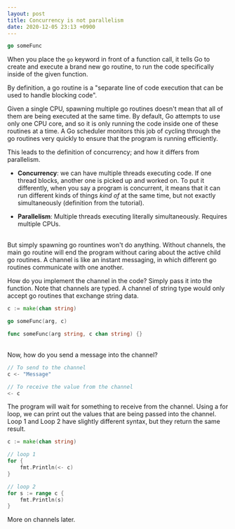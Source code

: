 ```yaml
---
layout: post
title: Concurrency is not parallelism
date: 2020-12-05 23:13 +0900
---
```


```go
go someFunc
```


When you place the `go` keyword in front of a function call, it tells Go to create and execute a brand new go routine, to run the code specifically inside of the given function.

By definition, a go routine is a "separate line of code execution that can be used to handle blocking code".

Given a single CPU, spawning multiple go routines doesn't mean that all of them are being executed at the same time. By default, Go attempts to use only one CPU core, and so it is only running the code inside one of these routines at a time. A Go scheduler monitors this job of cycling through the go routines very quickly to ensure that the program is running efficiently.



This leads to the definition of concurrency; and how it differs from parallelism.

- **Concurrency**: we can have multiple threads executing code. If one thread blocks, another one is picked up and worked on. To put it differently, when you say a program is concurrent, it means that it can run different kinds of things *kind of* at the same time, but not exactly simultaneously (definition from the tutorial).

- **Parallelism**: Multiple threads executing literally simultaneously. Requires multiple CPUs.


<br>
But simply spawning go rountines won't do anything. Without channels, the main go routine will end the program without caring about the active child go routines. A channel is like an instant messaging, in which different go routines communicate with one another. 

How do you implement the channel in the code? Simply pass it into the function. Note that channels are typed. A channel of string type would only accept go routines that exchange string data.

```go
c := make(chan string)

go someFunc(arg, c)

func someFunc(arg string, c chan string) {}
```

<br>
Now, how do you send a message into the channel? 

```go
// To send to the channel
c <- "Message"

// To receive the value from the channel
<- c
```



The program will wait for something to receive from the channel. Using a for loop, we can print out the values that are being passed into the channel. Loop 1 and Loop 2 have slightly different syntax, but they return the same result.

```go
c := make(chan string)

// loop 1
for {
    fmt.Println(<- c)
}

// loop 2
for s := range c {
    fmt.Println(s)
}
```



More on channels later.
